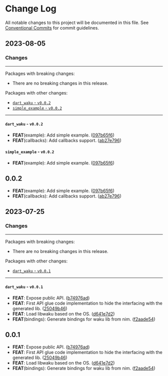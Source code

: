 # Change Log

All notable changes to this project will be documented in this file.
See [Conventional Commits](https://conventionalcommits.org) for commit guidelines.

## 2023-08-05

### Changes

---

Packages with breaking changes:

 - There are no breaking changes in this release.

Packages with other changes:

 - [`dart_waku` - `v0.0.2`](#dart_waku---v002)
 - [`simple_example` - `v0.0.2`](#simple_example---v002)

---

#### `dart_waku` - `v0.0.2`

 - **FEAT**(example): Add simple example. ([097b65f6](https://github.com/helpisdev/dart_waku.git/commit/097b65f6cf9dfbb5000598e95ebc37699e7fee30))
 - **FEAT**(callbacks): Add callbacks support. ([ab27e796](https://github.com/helpisdev/dart_waku.git/commit/ab27e79619e10bdf2a90cc47145426d8106e306c))

#### `simple_example` - `v0.0.2`

 - **FEAT**(example): Add simple example. ([097b65f6](https://github.com/helpisdev/dart_waku.git/commit/097b65f6cf9dfbb5000598e95ebc37699e7fee30))

## 0.0.2

 - **FEAT**(example): Add simple example. ([097b65f6](https://github.com/helpisdev/dart_waku.git/commit/097b65f6cf9dfbb5000598e95ebc37699e7fee30))
 - **FEAT**(callbacks): Add callbacks support. ([ab27e796](https://github.com/helpisdev/dart_waku.git/commit/ab27e79619e10bdf2a90cc47145426d8106e306c))


## 2023-07-25

### Changes

---

Packages with breaking changes:

 - There are no breaking changes in this release.

Packages with other changes:

 - [`dart_waku` - `v0.0.1`](#dart_waku---v001)

---

#### `dart_waku` - `v0.0.1`

 - **FEAT**: Expose public API. ([b74976ad](https://github.com/helpisdev/dart_waku.git/commit/b74976adda83133cc326624dbf6e366deff9508b))
 - **FEAT**: First API glue code implementation to hide the interfacing with the generated lib. ([25049b46](https://github.com/helpisdev/dart_waku.git/commit/25049b468213cea0cb4d0dc2ca2d634fd2acd5b2))
 - **FEAT**: Load libwaku based on the OS. ([d641e7d2](https://github.com/helpisdev/dart_waku.git/commit/d641e7d2a751477c42b073e0e635db962cac69a1))
 - **FEAT**(bindings): Generate bindings for waku lib from nim. ([f2aade54](https://github.com/helpisdev/dart_waku.git/commit/f2aade54671fbcbf089e53f91550d4bc7ea8075c))

## 0.0.1

 - **FEAT**: Expose public API. ([b74976ad](https://github.com/helpisdev/dart_waku.git/commit/b74976adda83133cc326624dbf6e366deff9508b))
 - **FEAT**: First API glue code implementation to hide the interfacing with the generated lib. ([25049b46](https://github.com/helpisdev/dart_waku.git/commit/25049b468213cea0cb4d0dc2ca2d634fd2acd5b2))
 - **FEAT**: Load libwaku based on the OS. ([d641e7d2](https://github.com/helpisdev/dart_waku.git/commit/d641e7d2a751477c42b073e0e635db962cac69a1))
 - **FEAT**(bindings): Generate bindings for waku lib from nim. ([f2aade54](https://github.com/helpisdev/dart_waku.git/commit/f2aade54671fbcbf089e53f91550d4bc7ea8075c))

